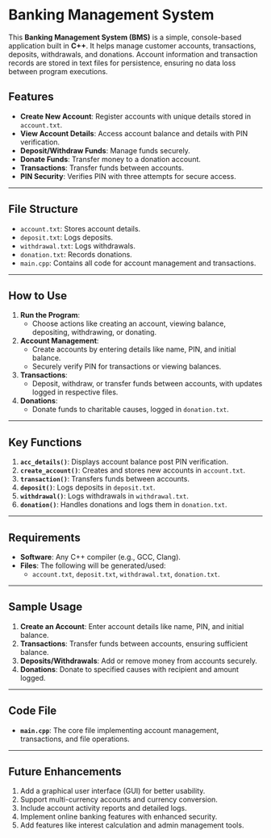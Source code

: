 # Banking Management System

This **Banking Management System (BMS)** is a simple, console-based application built in **C++**. It helps manage customer accounts, transactions, deposits, withdrawals, and donations. Account information and transaction records are stored in text files for persistence, ensuring no data loss between program executions.


## Features

- **Create New Account**: Register accounts with unique details stored in `account.txt`.
- **View Account Details**: Access account balance and details with PIN verification.
- **Deposit/Withdraw Funds**: Manage funds securely.
- **Donate Funds**: Transfer money to a donation account.
- **Transactions**: Transfer funds between accounts.
- **PIN Security**: Verifies PIN with three attempts for secure access.

---

## File Structure

- `account.txt`: Stores account details.
- `deposit.txt`: Logs deposits.
- `withdrawal.txt`: Logs withdrawals.
- `donation.txt`: Records donations.
- `main.cpp`: Contains all code for account management and transactions.

---

## How to Use

1. **Run the Program**:
   - Choose actions like creating an account, viewing balance, depositing, withdrawing, or donating.
2. **Account Management**:
   - Create accounts by entering details like name, PIN, and initial balance.
   - Securely verify PIN for transactions or viewing balances.
3. **Transactions**:
   - Deposit, withdraw, or transfer funds between accounts, with updates logged in respective files.
4. **Donations**:
   - Donate funds to charitable causes, logged in `donation.txt`.

---

## Key Functions

1. **`acc_details()`**: Displays account balance post PIN verification.
2. **`create_account()`**: Creates and stores new accounts in `account.txt`.
3. **`transaction()`**: Transfers funds between accounts.
4. **`deposit()`**: Logs deposits in `deposit.txt`.
5. **`withdrawal()`**: Logs withdrawals in `withdrawal.txt`.
6. **`donation()`**: Handles donations and logs them in `donation.txt`.

---

## Requirements

- **Software**: Any C++ compiler (e.g., GCC, Clang).
- **Files**: The following will be generated/used:
  - `account.txt`, `deposit.txt`, `withdrawal.txt`, `donation.txt`.

---

## Sample Usage

1. **Create an Account**: Enter account details like name, PIN, and initial balance.
2. **Transactions**: Transfer funds between accounts, ensuring sufficient balance.
3. **Deposits/Withdrawals**: Add or remove money from accounts securely.
4. **Donations**: Donate to specified causes with recipient and amount logged.

---

## Code File

- **`main.cpp`**: The core file implementing account management, transactions, and file operations.

---

## Future Enhancements

1. Add a graphical user interface (GUI) for better usability.  
2. Support multi-currency accounts and currency conversion.  
3. Include account activity reports and detailed logs.  
4. Implement online banking features with enhanced security.  
5. Add features like interest calculation and admin management tools.  

